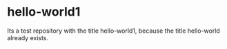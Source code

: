 # hello-world1
Its a test repository with the title hello-world1, because the title hello-world already exists.
